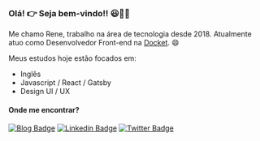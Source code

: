 ### Olá! :point_right: Seja bem-vindo!! :smiley:👋:dizzy:

Me chamo Rene, trabalho na área de tecnologia desde 2018. Atualmente atuo como Desenvolvedor Front-end na [Docket](https://docket.com.br/). :smile: 

Meus estudos hoje estão focados em: 
- Inglês 
- Javascript / React / Gatsby
- Design UI / UX 

#### Onde me encontrar?
[![Blog Badge](https://img.shields.io/badge/Blog-renesena.com.br-black)](https://renesena.com.br/blog)
[![Linkedin Badge](https://img.shields.io/badge/-LinkedIn-blue?style=flat-square&logo=Linkedin&logoColor=white&link=https://br.linkedin.com/in/rene-sena)](https://br.linkedin.com/in/rene-sena)
[![Twitter Badge](https://img.shields.io/badge/-Twitter-1ca0f1?style=flat-square&labelColor=1ca0f1&logo=twitter&logoColor=white&link=https://twitter.com/sleeperU_U)](https://twitter.com/sleeperU_U)


<!--
**ReneSena/ReneSena** is a ✨ _special_ ✨ repository because its `README.md` (this file) appears on your GitHub profile.

Here are some ideas to get you started:

- 🔭 I’m currently working on ...
- 🌱 I’m currently learning ...
- 👯 I’m looking to collaborate on ...
- 🤔 I’m looking for help with ...
- 💬 Ask me about ...
- 📫 How to reach me: ...
- 😄 Pronouns: ...
- ⚡ Fun fact: ...
-->

